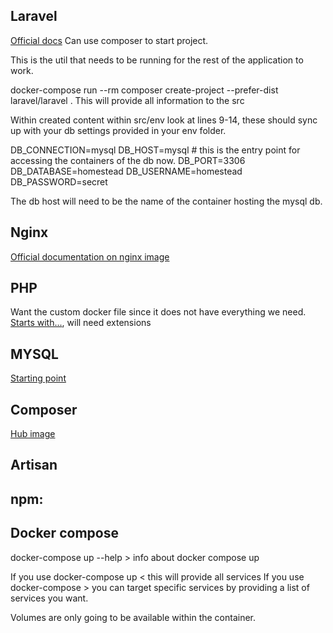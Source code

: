## Laravel
[Official docs](https://laravel.com/docs/9.x)
Can use composer to start project. 

This is the util that needs to be running for the rest of the application to work. 

docker-compose run --rm composer create-project --prefer-dist laravel/laravel . 
This will provide all information to the src 

Within created content within src/env look at lines 9-14, these should sync up with your db settings provided in your env folder. 

DB_CONNECTION=mysql
DB_HOST=mysql # this is the entry point for accessing the containers of the db now. 
DB_PORT=3306
DB_DATABASE=homestead
DB_USERNAME=homestead
DB_PASSWORD=secret

The db host will need to be the name of the container hosting the mysql db. 

## Nginx
[Official documentation on nginx image](https://hub.docker.com/_/nginx)

## PHP
Want the custom docker file since it does not have everything we need. 
[Starts with...](https://hub.docker.com/_/php), will need extensions 

## MYSQL

[Starting point](https://hub.docker.com/_/mysql)

## Composer 

[Hub image](https://hub.docker.com/_/composer)

## Artisan

## npm:

## Docker compose

docker-compose up --help > info about docker compose up 

If you use docker-compose up < this will provide all services
If you use docker-compose > you can target specific services by providing a list of services you want.

Volumes are only going to be available within the container. 


